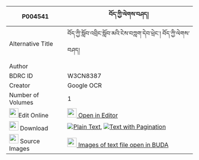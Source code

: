 |P004541|བོད་ཀྱི་ལེགས་བཤད། 
| --- | --- 
|Alternative Title |བོད་ཀྱི་སློབ་འབྲིང་སློབ་མའི་ངེས་བཀླག་དེབ་ཕྲེང་། བོད་ཀྱི་ལེགས་བཤད།
|Author | 
|BDRC ID | W3CN8387
|Creator | Google OCR
|Number of Volumes| 1
|<img width="25" src="https://img.icons8.com/color/25/000000/edit-property.png">Edit Online| [<img width="25" src="https://avatars.githubusercontent.com/u/45091458?s=200&v=4"> Open in Editor](http://editor.openpecha.org/P004541)
|<img width="25" src="https://img.icons8.com/fluent/48/000000/download-2.png"/>  Download | [![](https://img.icons8.com/color/20/000000/txt.png)Plain Text](https://github.com/Openpecha/P004541/releases/download/v1/bo_kyi_lekshe_plain_P004541.zip), [![](https://img.icons8.com/color/20/000000/txt.png)Text with Pagination](https://github.com/Openpecha/P004541/releases/download/v1/bo_kyi_lekshe_pages_P004541.zip)
|<img width="25" src="https://img.icons8.com/plasticine/100/000000/pictures-folder.png"/>  Source Images | [<img width="25" src="https://library.bdrc.io/icons/BUDA-small.svg"> Images of text file open in BUDA](https://library.bdrc.io/show/bdr:W3CN8387)